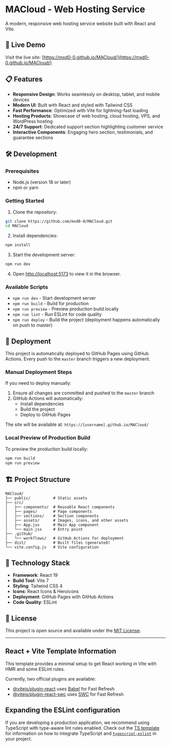 # MACloud - Web Hosting Service

A modern, responsive web hosting service website built with React and Vite.

## 🚀 Live Demo

Visit the live site: [https://mxd0-0.github.io/MACloud/](https://mxd0-0.github.io/MACloud/)

## 📋 Features

- **Responsive Design**: Works seamlessly on desktop, tablet, and mobile devices
- **Modern UI**: Built with React and styled with Tailwind CSS
- **Fast Performance**: Optimized with Vite for lightning-fast loading
- **Hosting Products**: Showcase of web hosting, cloud hosting, VPS, and WordPress hosting
- **24/7 Support**: Dedicated support section highlighting customer service
- **Interactive Components**: Engaging hero section, testimonials, and guarantee sections

## 🛠️ Development

### Prerequisites

- Node.js (version 18 or later)
- npm or yarn

### Getting Started

1. Clone the repository:
```bash
git clone https://github.com/mxd0-0/MACloud.git
cd MACloud
```

2. Install dependencies:
```bash
npm install
```

3. Start the development server:
```bash
npm run dev
```

4. Open [http://localhost:5173](http://localhost:5173) to view it in the browser.

### Available Scripts

- `npm run dev` - Start development server
- `npm run build` - Build for production
- `npm run preview` - Preview production build locally
- `npm run lint` - Run ESLint for code quality
- `npm run deploy` - Build the project (deployment happens automatically on push to master)

## 🚀 Deployment

This project is automatically deployed to GitHub Pages using GitHub Actions. Every push to the `master` branch triggers a new deployment.

### Manual Deployment Steps

If you need to deploy manually:

1. Ensure all changes are committed and pushed to the `master` branch
2. GitHub Actions will automatically:
   - Install dependencies
   - Build the project
   - Deploy to GitHub Pages

The site will be available at: `https://[username].github.io/MACloud/`

### Local Preview of Production Build

To preview the production build locally:

```bash
npm run build
npm run preview
```

## 🏗️ Project Structure

```
MACloud/
├── public/          # Static assets
├── src/
│   ├── components/  # Reusable React components
│   ├── pages/       # Page components
│   ├── sections/    # Section components
│   ├── assets/      # Images, icons, and other assets
│   ├── App.jsx      # Main App component
│   └── main.jsx     # Entry point
├── .github/
│   └── workflows/   # GitHub Actions for deployment
├── dist/            # Built files (generated)
└── vite.config.js   # Vite configuration
```

## 🎨 Technology Stack

- **Framework**: React 19
- **Build Tool**: Vite 7
- **Styling**: Tailwind CSS 4
- **Icons**: React Icons & Heroicons
- **Deployment**: GitHub Pages with GitHub Actions
- **Code Quality**: ESLint

## 📝 License

This project is open source and available under the [MIT License](LICENSE).

---

## React + Vite Template Information

This template provides a minimal setup to get React working in Vite with HMR and some ESLint rules.

Currently, two official plugins are available:

- [@vitejs/plugin-react](https://github.com/vitejs/vite-plugin-react/blob/main/packages/plugin-react) uses [Babel](https://babeljs.io/) for Fast Refresh
- [@vitejs/plugin-react-swc](https://github.com/vitejs/vite-plugin-react/blob/main/packages/plugin-react-swc) uses [SWC](https://swc.rs/) for Fast Refresh

## Expanding the ESLint configuration

If you are developing a production application, we recommend using TypeScript with type-aware lint rules enabled. Check out the [TS template](https://github.com/vitejs/vite/tree/main/packages/create-vite/template-react-ts) for information on how to integrate TypeScript and [`typescript-eslint`](https://typescript-eslint.io) in your project.
